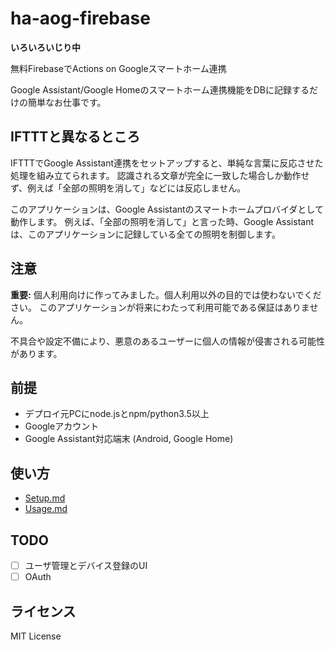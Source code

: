 # ha-aog-firebase
**いろいろいじり中**

無料FirebaseでActions on Googleスマートホーム連携

Google Assistant/Google Homeのスマートホーム連携機能をDBに記録するだけの簡単なお仕事です。

## IFTTTと異なるところ
IFTTTでGoogle Assistant連携をセットアップすると、単純な言葉に反応させた処理を組み立てられます。
認識される文章が完全に一致した場合しか動作せず、例えば「全部の照明を消して」などには反応しません。

このアプリケーションは、Google Assistantのスマートホームプロバイダとして動作します。
例えば、「全部の照明を消して」と言った時、Google Assistantは、このアプリケーションに記録している全ての照明を制御します。

## 注意
**重要:** 個人利用向けに作ってみました。個人利用以外の目的では使わないでください。
このアプリケーションが将来にわたって利用可能である保証はありません。

不具合や設定不備により、悪意のあるユーザーに個人の情報が侵害される可能性があります。

## 前提
- デプロイ元PCにnode.jsとnpm/python3.5以上
- Googleアカウント
- Google Assistant対応端末 (Android, Google Home)

## 使い方
- [Setup.md](Setup.md)
- [Usage.md](Usage.md)

## TODO
- [ ] ユーザ管理とデバイス登録のUI
- [ ] OAuth

## ライセンス
MIT License

